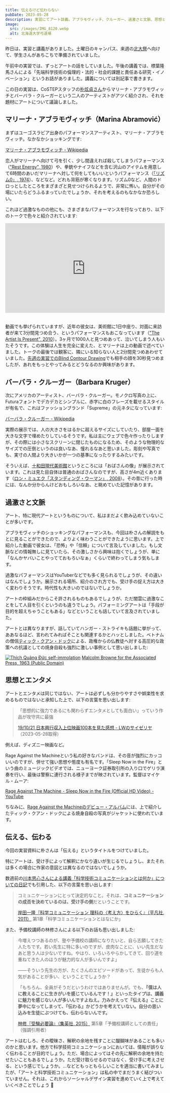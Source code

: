 ```yaml
---
title: 伝えるけど伝わらない
pubDate: 2023-05-28
description: 実習にてアート談義。アブラモヴィッチ、クルーガー、過激さと文脈、思想とエンタメ
image:
  src: /images/IMG_8120.webp
  alt: 北海道大学弓道場
---
```


昨日は、実習と講義がありました。土曜日のキャンパス、来週の[北大祭](https://hokudaisai.com/)へ向けて、学生さんがあちこちで準備されていました。

午前中の実習では、ずっとアートの話をしていました。午後の講義では、標葉隆馬さんによる「先端科学技術の倫理的・法的・社会的課題と責任ある研究・イノベーション」というお話がありました。講義については別記事で書きます。

この日の実習は、CoSTEPスタッフの[朴炫貞さん](https://costep.open-ed.hokudai.ac.jp/staff/park-hyunjung)からマリーナ・アブラモヴィッチとバーバラ・クルーガーという二人のアーティストがアツく紹介され、それを題材にアートについて議論しました。

## マリーナ・アブラモヴィッチ（Marina Abramović）

まずはユーゴスラビア出身のパフォーマンスアーティスト、マリーナ・アブラモヴィッチ。なかなかショッキングです:

[マリーナ・アブラモヴィッチ - Wikipedia](https://ja.wikipedia.org/wiki/%E3%83%9E%E3%83%AA%E3%83%BC%E3%83%8A%E3%83%BB%E3%82%A2%E3%83%96%E3%83%A9%E3%83%A2%E3%83%B4%E3%82%A3%E3%83%83%E3%83%81)

恋人がマリーナへ向けて弓を引く、少し間違えれば殺してしまうパフォーマンス（["Rest Energy", 1980](https://www.moma.org/audio/playlist/243/3120)）や、拳銃やナイフなどを含む沢山のアイテムを用意して6時間のあいだマリーナへ対して何をしてもいいというパフォーマンス（[「リズム0」, 1974](https://ja.wikipedia.org/wiki/%E3%83%AA%E3%82%BA%E3%83%A00)）、などなど。どれも背筋が寒くなります。リズム0など、人間のドロっとしたところをまざまざと見せつけられるようで、非常に怖い。自分がその場にいたらどうふるまっていたでしょうか、それを考えるのもなかなか恐ろしい。

これほど過激なものの他にも、さまざまなパフォーマンスを行なっており、以下のトークで色々と紹介されています:

<div style="position:relative;width:100%;height:0;padding-bottom:56.25%;overflow:hidden;margin-bottom:2rem;">
<iframe style="position:absolute;top:0;left:0;width:100%;height:100%" src="https://www.youtube.com/embed/M4so_Z9a_u0" title="YouTube video player" frameborder="0" allow="accelerometer; autoplay; clipboard-write; encrypted-media; gyroscope; picture-in-picture; web-share" allowfullscreen></iframe>
</div>

動画でも挙げられていますが、近年の彼女は、美術館に1日中座り、対面に来訪者が来て3分間見つめ合う、というパフォーマンスもおこなっています（["The Artist Is Present", 2010](https://www.moma.org/learn/moma_learning/marina-abramovic-marina-abramovic-the-artist-is-present-2010/)）。3ヶ月で1000人と見つめあって、泣いてしまう人もいたそうです。この体験は人生を完全に変えた、とマリーナは上の動画で述べていました。トークの最後では観客に、隣にいる知らない人と2分間見つめあわせていました。[先週の実習でのBlind Contour Drawing](/2023-05-21/)でも相手の顔を30秒見つめましたが、あれをもっとやってみるとどうなるのか興味があります。

## バーバラ・クルーガー（Barbara Kruger）

次にアメリカのアーティスト、バーバラ・クルーガー。モノクロ写真の上に、Futuraフォントでデカデカとシンプルに、赤字に白のフレーズを載せるスタイルが有名で、これはファッションブランド「Supreme」の元ネタになっています:

[バーバラ・クルーガー - Wikipedia](https://ja.wikipedia.org/wiki/%E3%83%90%E3%83%BC%E3%83%90%E3%83%A9%E3%83%BB%E3%82%AF%E3%83%AB%E3%83%BC%E3%82%AC%E3%83%BC)

実際の展示では、人の大きさをはるかに超えるサイズにしていたり、部屋一面を大きな文字で埋めたりしているそうです。私は主にウェブで色々作ったりしますが、その際には小さなスクリーンに閉じたものになるため、そのような物理的なサイズでの圧倒というのは良いなあ、憧れるなあと思いました。彫刻や写真でも、実寸の人間より大きいかが一つの基準になったりするみたいです。

そういえば、[十和田現代美術館](https://towadaartcenter.com/)というところには「おばさんの像」が展示されています。これは見た目自体は普通のおばさんなのですが、高さが4m近くあります（[ロン・ミュエク「スタンディング・ウーマン」, 2008](https://towadaartcenter.com/collection/standing-woman/)）。その昔に行った時には、なんか分からんけどおもしろいなあ、と眺めていた記憶があります。

## 過激さと文脈

アート、特に現代アートというものについて、私はまだよく飲み込めていないことが多いです。

アブラモヴィッチのショッキングなパフォーマンスも、今回は朴さんの解説をもとに見ることができたので、よりよく味わうことができたように思います。上で紹介した動画で彼女は、「恐怖」や「信頼」について言及していました。もし文脈などの情報無しに見ていたら、その激しさから興味は抱くでしょうが、単に「なんかヤバいことやってておもろいなぁ」くらいで終わってしまう気もします。

過激なパフォーマンスはYouTuberなどでも多く見られるでしょうが、その違いはなんでしょうか。展示される場所、紹介のされ方でも、受け手の捉え方は大きく変わりそうです。時代性も大きいのではないでしょうか。

アートの枠組みだからこそ許されるものもあるでしょうが、ただ闇雲に過激なことをして人目を引くというのも違うでしょう。パフォーミングアートは「手段が目的を超えちゃうこともある」などということも話していて言及されていました。

アートとは異なりますが、話していてハンガー・ストライキも話題に挙がって、ああなるほど、言われてみればそことも関連するかとハッとしました。ベトナムの僧侶[ティック・クアン・ドック](https://ja.wikipedia.org/wiki/%E3%83%86%E3%82%A3%E3%83%83%E3%82%AF%E3%83%BB%E3%82%AF%E3%82%A2%E3%83%B3%E3%83%BB%E3%83%89%E3%83%83%E3%82%AF)による、政権からの仏教徒へ対する高圧的な政策への抗議としての焼身自殺も強烈に激しい事例として思い出しました:

<p>
<a href="https://ja.wikipedia.org/wiki/%E3%83%95%E3%82%A1%E3%82%A4%E3%83%AB:Th%C3%ADch_Qu%E1%BA%A3ng_%C4%90%E1%BB%A9c_self-immolation.jpg">
<img src="/images/2023-05-28-Thích_Quảng_Đức_self-immolation.jpg" alt="Thích Quảng Đức self-immolation"></a>
<a class="italic text-xs" href="https://ja.wikipedia.org/wiki/%E3%83%95%E3%82%A1%E3%82%A4%E3%83%AB:Th%C3%ADch_Qu%E1%BA%A3ng_%C4%90%E1%BB%A9c_self-immolation.jpg">Malcolm Browne for the Associated Press, 1963 (Public Domain)</a>
</p>

## 思想とエンタメ

アートとエンタメは同じではない、アートは必ずしも分かりやすさや娯楽性を求めるものではないと承知した上で、以下の言葉を思い出します:

> 「思想的に強力であるにも関わらずエンタメとしても面白い」っていう作品が攻守共に最強
>
> [19/10/21 日本興行収入上位映画100本を見た感想 - LWのサイゼリヤ](https://saize-lw.hatenablog.com/entry/20438301)（2023-05-28取得）

例えば、ディズニー映画など。

Rage Against the Machineという私の好きなバンドは、その音が強烈にカッコいいのですが、併せて強い思想や態度も有名です。「Sleep Now in the Fire」という曲のミュージックビデオでは、ニューヨーク証券取引所の入り口でゲリラ演奏を行い、最後は警察に連行される様子までが映されています。監督はマイケル・ムーア:

[Rage Against The Machine - Sleep Now in the Fire (Official HD Video) - YouTube](https://www.youtube.com/watch?v=kl4wkIPiTcY)

ちなみに、[Rage Against the Machineのデビュー・アルバム](<https://en.wikipedia.org/wiki/Rage_Against_the_Machine_(album)>)には、上で紹介したティック・クアン・ドックによる焼身自殺の写真がジャケットに使われています。

## 伝える、伝わる

今回の実習資料に朴さんは「伝える」というタイトルをつけていました。

特にアートは、受け手によって解釈にかなり違いが生じるでしょうし、またそれは多くの場合に作家の意図とは異なるのではないでしょうか。

数週前の[川本思心さんによる講義「科学技術コミュニケーションとは何か」についての日記](/2023-05-14/)でも引用した、以下の言葉を思い出します:

> コミュニケーションにとって決定的なこと。それは、**コミュニケーションの成否を決めているのは、受け手の側**だということです。
>
> [岸田一隆『科学コミュニケーション 理科の〈考え方〉をひらく』（平凡社, 2011）](https://www.heibonsha.co.jp/book/b163521.html) 第1章「科学コミュニケーションとはなにか」

また、予備校講師の林修さんによる以下のお話も思い出しました:

> 今増えつつあるのが、塾や予備校の講師になりたいと、自ら志願してきた人たちです。若い先生に特に多いのですが、皮肉なことに、いい先生だなあと思う人は少ないですね。やはり、いろいろやらかしてきて、回り道を重ねてきた人のほうが魅力的な人が多いんですよ」
>
> ――そういう先生の方が、たくさんのエピソードがあって、生徒からも人気があることが多い、ということでしょうか？
>
> 「もちろん、全員がそうだというわけではありませんが。でも、**『僕は人に教えることに生きがいを感じているんです！』といったタイプは、講義に魅力を感じない人が多いんですよねえ。力みかえって『伝える』ことに夢中になってしまって、『伝わる』かどうかを考えていない。自分の思い込みを生徒にぶつけても、伝わらないんです。**
>
> [林修『受験必要論』（集英社, 2015）](https://www.shueisha.co.jp/books/items/contents.html?jdcn=08745372949366000000) 第5章「予備校講師としての責任」（強調引用者）

アートはむしろ、その曖昧さ、解釈の余地を残すことに醍醐味があることも多いのかと思います。他方で科学技術コミュニケーションにおいては、情報が誤りなく伝わることが目的でしょう。ただ、場合によってはその先に解釈の余地を持たせたいこともあるでしょうか。ただ受け取らせるのではなく、受け手に考えさせる、という感じでしょうか。...などともっともらしいことを適当に書いてみましたが、「アートと科学技術コミュニケーション」は私の中でまだうまく結びついていません。それは、これからソーシャルデザイン実習を進めていく上で考えていくべきことでしょう 🎯
